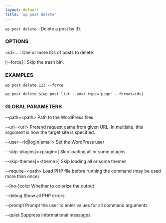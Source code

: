 ```yaml
---
layout: default
title: 'wp post delete'
---
```


`wp post delete` - Delete a post by ID.

### OPTIONS

&lt;id&gt;...
: One or more IDs of posts to delete.

[\--force]
: Skip the trash bin.

### EXAMPLES

    wp post delete 123 --force

    wp post delete $(wp post list --post_type='page' --format=ids)

### GLOBAL PARAMETERS

  --path=&lt;path&gt;
      Path to the WordPress files

  --url=&lt;url&gt;
      Pretend request came from given URL. In multisite, this argument is how the target site is specified.

  --user=&lt;id|login|email&gt;
      Set the WordPress user

  --skip-plugins[=&lt;plugin&gt;]
      Skip loading all or some plugins

  --skip-themes[=&lt;theme&gt;]
      Skip loading all or some themes

  --require=&lt;path&gt;
      Load PHP file before running the command (may be used more than once)

  --[no-]color
      Whether to colorize the output

  --debug
      Show all PHP errors

  --prompt
      Prompt the user to enter values for all command arguments

  --quiet
      Suppress informational messages



